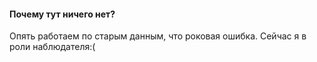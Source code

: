 #### Почему тут ничего нет?
Опять работаем по старым данным, что роковая ошибка. Сейчас я в роли наблюдателя:(